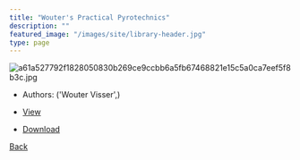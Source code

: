 ```yaml
---
title: "Wouter's Practical Pyrotechnics"
description: ""
featured_image: "/images/site/library-header.jpg"
type: page
---
```


![a61a527792f1828050830b269ce9ccbb6a5fb67468821e15c5a0ca7eef5f8b3c.jpg](https://drive.google.com/uc?export=view&id=1keX0niUEftRG4WyN6JJXJVtKdICYRNyr)
* Authors: ('Wouter Visser',)
* [View](https://drive.google.com/uc?export=view&id=1OKMArDI1Wzod8eq5WHS4jOQ-ALrzwAYh)

* [Download](https://drive.google.com/uc?export=download&id=1OKMArDI1Wzod8eq5WHS4jOQ-ALrzwAYh)

[Back](http://localhost:1313/library/ebooks/
)